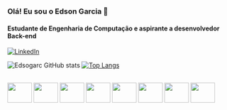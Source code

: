 ### Olá! Eu sou o Edson Garcia 👋

#### Estudante de Engenharia de Computação e aspirante a desenvolvedor Back-end

[![LinkedIn](https://img.shields.io/badge/LinkedIn-0077B5?style=for-the-badge&logo=linkedin&logoColor=white)](https://www.linkedin.com/in/edsongarciadesousa/)

![Edsogarc GitHub stats](https://github-readme-stats.vercel.app/api?username=Edsogarc&show_icons=true&theme=dark) [![Top Langs](https://github-readme-stats.vercel.app/api/top-langs/?username=Edsogarc&layout=compact&show_icons=true&theme=dark)](https://github.com/anuraghazra/github-readme-stats)


<div style="display: inline_block"><br/>
    <img align="center" height="45" width="55" src="https://cdn.jsdelivr.net/gh/devicons/devicon/icons/csharp/csharp-original.svg" />
    <img align="center" height="45" width="55" src="https://cdn.jsdelivr.net/gh/devicons/devicon/icons/dot-net/dot-net-original-wordmark.svg" />
    <img align="center" height="45" width="55" src="https://cdn.jsdelivr.net/gh/devicons/devicon/icons/javascript/javascript-original.svg" />
    <img align="center" height="45" width="55" src="https://cdn.jsdelivr.net/gh/devicons/devicon/icons/html5/html5-original.svg" />
    <img align="center" height="45" width="55" src="https://cdn.jsdelivr.net/gh/devicons/devicon/icons/css3/css3-original.svg" />
    <img align="center" height="45" width="55" src="https://cdn.jsdelivr.net/gh/devicons/devicon/icons/bootstrap/bootstrap-original.svg" />
    <img align="center" height="45" width="55" src="https://cdn.jsdelivr.net/gh/devicons/devicon/icons/java/java-original.svg" />
    <img align="center" height="45" width="55" src="https://cdn.jsdelivr.net/gh/devicons/devicon/icons/react/react-original.svg" />
</div>
